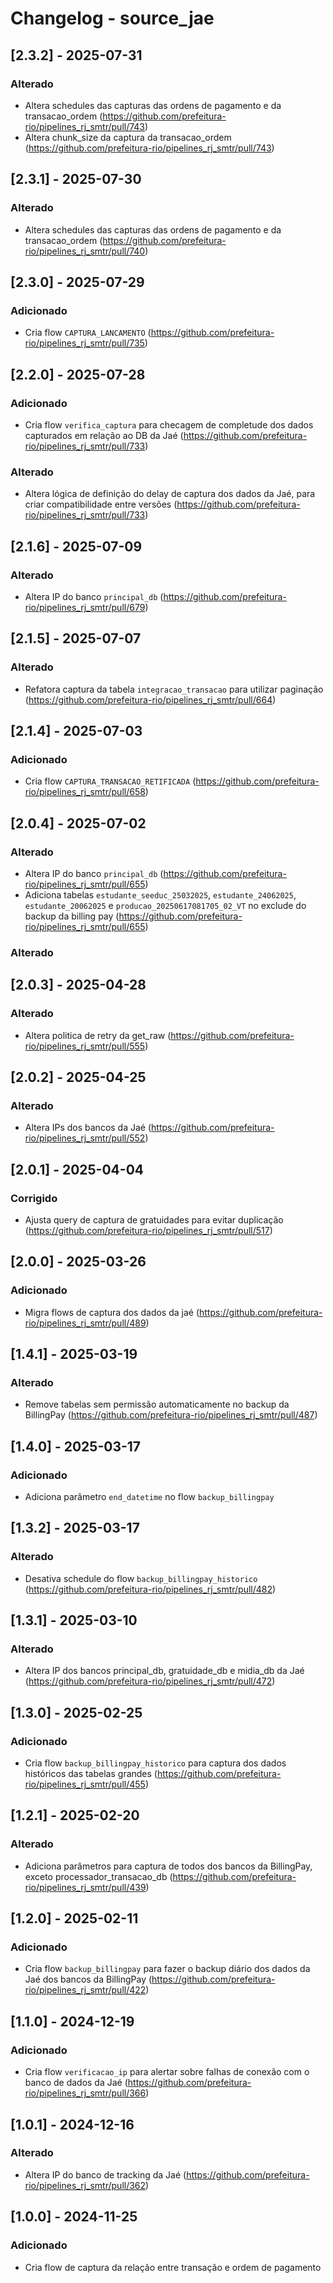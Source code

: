 # Changelog - source_jae

## [2.3.2] - 2025-07-31

### Alterado

- Altera schedules das capturas das ordens de pagamento e da transacao_ordem (https://github.com/prefeitura-rio/pipelines_rj_smtr/pull/743)
- Altera chunk_size da captura da transacao_ordem (https://github.com/prefeitura-rio/pipelines_rj_smtr/pull/743)

## [2.3.1] - 2025-07-30

### Alterado

- Altera schedules das capturas das ordens de pagamento e da transacao_ordem (https://github.com/prefeitura-rio/pipelines_rj_smtr/pull/740)

## [2.3.0] - 2025-07-29

### Adicionado

- Cria flow `CAPTURA_LANCAMENTO` (https://github.com/prefeitura-rio/pipelines_rj_smtr/pull/735)

## [2.2.0] - 2025-07-28

### Adicionado

- Cria flow `verifica_captura` para checagem de completude dos dados capturados em relação ao DB da Jaé (https://github.com/prefeitura-rio/pipelines_rj_smtr/pull/733)

### Alterado

- Altera lógica de definição do delay de captura dos dados da Jaé, para criar compatibilidade entre versões (https://github.com/prefeitura-rio/pipelines_rj_smtr/pull/733)

## [2.1.6] - 2025-07-09

### Alterado

- Altera IP do banco `principal_db` (https://github.com/prefeitura-rio/pipelines_rj_smtr/pull/679)

## [2.1.5] - 2025-07-07

### Alterado

- Refatora captura da tabela `integracao_transacao` para utilizar paginação (https://github.com/prefeitura-rio/pipelines_rj_smtr/pull/664)

## [2.1.4] - 2025-07-03

### Adicionado

- Cria flow `CAPTURA_TRANSACAO_RETIFICADA` (https://github.com/prefeitura-rio/pipelines_rj_smtr/pull/658)

## [2.0.4] - 2025-07-02

### Alterado
- Altera IP do banco `principal_db` (https://github.com/prefeitura-rio/pipelines_rj_smtr/pull/655)
- Adiciona tabelas `estudante_seeduc_25032025`, `estudante_24062025`, `estudante_20062025` e `producao_20250617081705_02_VT` no exclude do backup da billing pay (https://github.com/prefeitura-rio/pipelines_rj_smtr/pull/655)

### Alterado

## [2.0.3] - 2025-04-28

### Alterado
- Altera politica de retry da get_raw (https://github.com/prefeitura-rio/pipelines_rj_smtr/pull/555)

## [2.0.2] - 2025-04-25

### Alterado
- Altera IPs dos bancos da Jaé (https://github.com/prefeitura-rio/pipelines_rj_smtr/pull/552)

## [2.0.1] - 2025-04-04

### Corrigido

- Ajusta query de captura de gratuidades para evitar duplicação (https://github.com/prefeitura-rio/pipelines_rj_smtr/pull/517)

## [2.0.0] - 2025-03-26

### Adicionado

- Migra flows de captura dos dados da jaé (https://github.com/prefeitura-rio/pipelines_rj_smtr/pull/489)

## [1.4.1] - 2025-03-19

### Alterado

- Remove tabelas sem permissão automaticamente no backup da BillingPay (https://github.com/prefeitura-rio/pipelines_rj_smtr/pull/487)

## [1.4.0] - 2025-03-17

### Adicionado

- Adiciona parâmetro `end_datetime` no flow `backup_billingpay`

## [1.3.2] - 2025-03-17

### Alterado

- Desativa schedule do flow `backup_billingpay_historico` (https://github.com/prefeitura-rio/pipelines_rj_smtr/pull/482)

## [1.3.1] - 2025-03-10

### Alterado

- Altera IP dos bancos principal_db, gratuidade_db e midia_db da Jaé (https://github.com/prefeitura-rio/pipelines_rj_smtr/pull/472)

## [1.3.0] - 2025-02-25

### Adicionado

- Cria flow `backup_billingpay_historico` para captura dos dados históricos das tabelas grandes (https://github.com/prefeitura-rio/pipelines_rj_smtr/pull/455)

## [1.2.1] - 2025-02-20

### Alterado

- Adiciona parâmetros para captura de todos dos bancos da BillingPay, exceto processador_transacao_db (https://github.com/prefeitura-rio/pipelines_rj_smtr/pull/439)

## [1.2.0] - 2025-02-11

### Adicionado

- Cria flow `backup_billingpay` para fazer o backup diário dos dados da Jaé dos bancos da BillingPay (https://github.com/prefeitura-rio/pipelines_rj_smtr/pull/422)

## [1.1.0] - 2024-12-19

### Adicionado

- Cria flow `verificacao_ip` para alertar sobre falhas de conexão com o banco de dados da Jaé (https://github.com/prefeitura-rio/pipelines_rj_smtr/pull/366)

## [1.0.1] - 2024-12-16

### Alterado
- Altera IP do banco de tracking da Jaé (https://github.com/prefeitura-rio/pipelines_rj_smtr/pull/362)

## [1.0.0] - 2024-11-25

### Adicionado

- Cria flow de captura da relação entre transação e ordem de pagamento